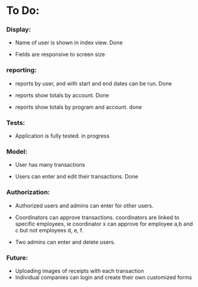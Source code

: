 # To Do:

### Display: 

- Name of user is shown in index view. Done

- Fields are responsive to screen size



### reporting:

- reports by user, and with start and end dates can be run.  Done

- reports show totals by account. Done

- reports show totals by program and account. done


### Tests:  

- Application is fully tested.  in progress


### Model: 

- User has many transactions

- Users can enter and edit their transactions. Done


### Authorization:

- Authorized users and admins can enter for other users.  

- Coordinators can approve transactions. coordinators are linked to specific employees, ie coordinator x can approve for employee a,b and c but not employees d, e, f.

- Two admins can enter and delete users. 



### Future:  

- Uploading images of receipts with each transaction
- Individual companies can login and create their own customized forms



